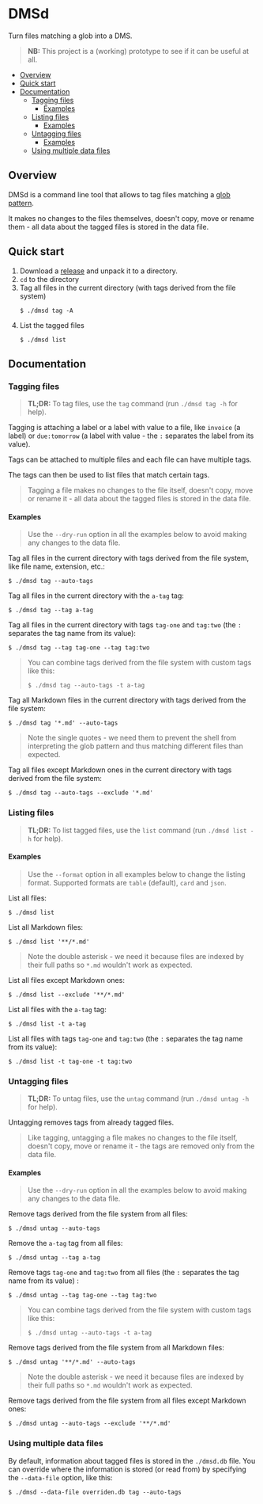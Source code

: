 # DMSd

Turn files matching a glob into a DMS.

> **NB:** This project is a (working) prototype to see if it can be useful at
> all.

* [Overview](#overview)
* [Quick start](#quick-start)
* [Documentation](#documentation)
  * [Tagging files](#tagging-files)
    * [Examples](#examples)
  * [Listing files](#listing-files)
    * [Examples](#examples-1)
  * [Untagging files](#untagging-files)
    * [Examples](#examples-2)
  * [Using multiple data files](#using-multiple-data-files)

## Overview

DMSd is a command line tool that allows to tag files matching
a [glob pattern](https://en.wikipedia.org/wiki/Glob_(programming)).

It makes no changes to the files themselves, doesn't copy, move or rename them -
all data about the tagged files is stored in the data file.

## Quick start

1. Download a [release](https://github.com/mirovarga/dmsd/releases) and unpack
   it to a directory.
2. `cd` to the directory
3. Tag all files in the current directory (with tags derived from the file system) 
   ```
   $ ./dmsd tag -A
   ```
4. List the tagged files
   ```
   $ ./dmsd list
   ```

## Documentation

### Tagging files

> **TL;DR:** To tag files, use the `tag` command (run `./dmsd tag -h` for help).

Tagging is attaching a label or a label with value to a file, like `invoice`
(a label) or `due:tomorrow` (a label with value - the `:` separates the label
from its value).

Tags can be attached to multiple files and each file can have multiple tags.

The tags can then be used to list files that match certain tags.

> Tagging a file makes no changes to the file itself, doesn't copy, move or
> rename it - all data about the tagged files is stored in the data file.

#### Examples

> Use the `--dry-run` option in all the examples below to avoid making any
> changes to the data file.

Tag all files in the current directory with tags derived from the file system,
like file name, extension, etc.:
```
$ ./dmsd tag --auto-tags
```

Tag all files in the current directory with the `a-tag` tag:
```
$ ./dmsd tag --tag a-tag
```

Tag all files in the current directory with tags `tag-one` and `tag:two`
(the `:` separates the tag name from its value):
```
$ ./dmsd tag --tag tag-one --tag tag:two
```
> You can combine tags derived from the file system with custom tags like this:
>
> `$ ./dmsd tag --auto-tags -t a-tag`

Tag all Markdown files in the current directory with tags derived from the file
system:
```
$ ./dmsd tag '*.md' --auto-tags
```
> Note the single quotes - we need them to prevent the shell from interpreting
> the glob pattern and thus matching different files than expected.

Tag all files except Markdown ones in the current directory with tags derived
from the file system:
```
$ ./dmsd tag --auto-tags --exclude '*.md'
```

### Listing files

> **TL;DR:** To list tagged files, use the `list` command (run `./dmsd list -h`
> for help).

#### Examples

> Use the `--format` option in all examples below to change the listing format.
> Supported formats are `table` (default), `card` and `json`.

List all files:
```
$ ./dmsd list
```

List all Markdown files:
```
$ ./dmsd list '**/*.md'
```
> Note the double asterisk - we need it because files are indexed by their full
> paths so `*.md` wouldn't work as expected.

List all files except Markdown ones:
```
$ ./dmsd list --exclude '**/*.md'
```

List all files with the `a-tag` tag:
```
$ ./dmsd list -t a-tag
```

List all files with tags `tag-one` and `tag:two` (the `:` separates the tag name
from its value):
```
$ ./dmsd list -t tag-one -t tag:two
```

### Untagging files

> **TL;DR:** To untag files, use the `untag` command (run `./dmsd untag -h` for
> help).

Untagging removes tags from already tagged files.

> Like tagging, untagging a file makes no changes to the file itself, doesn't
> copy, move or rename it - the tags are removed only from the data file.

#### Examples

> Use the `--dry-run` option in all the examples below to avoid making any
> changes to the data file.

Remove tags derived from the file system from all files:
```
$ ./dmsd untag --auto-tags
```

Remove the `a-tag` tag from all files:
```
$ ./dmsd untag --tag a-tag
```

Remove tags `tag-one` and `tag:two` from all files (the `:` separates the tag
name from its value) :
```
$ ./dmsd untag --tag tag-one --tag tag:two
```
> You can combine tags derived from the file system with custom tags like this:
>
> `$ ./dmsd untag --auto-tags -t a-tag`

Remove tags derived from the file system from all Markdown files:
```
$ ./dmsd untag '**/*.md' --auto-tags
```
> Note the double asterisk - we need it because files are indexed by their full
> paths so `*.md` wouldn't work as expected.

Remove tags derived from the file system from all files except Markdown ones:
```
$ ./dmsd untag --auto-tags --exclude '**/*.md'
```

### Using multiple data files

By default, information about tagged files is stored in the `./dmsd.db` file.
You can override where the information is stored (or read from) by specifying the
`--data-file` option, like this:

```
$ ./dmsd --data-file overriden.db tag --auto-tags
```
